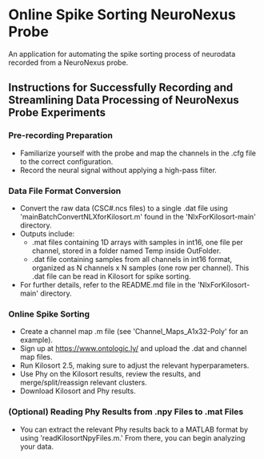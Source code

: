 # Online Spike Sorting NeuroNexus Probe
An application for automating the spike sorting process of neurodata recorded from a NeuroNexus probe.

## Instructions for Successfully Recording and Streamlining Data Processing of NeuroNexus Probe Experiments

### Pre-recording Preparation
- Familiarize yourself with the probe and map the channels in the .cfg file to the correct configuration.
- Record the neural signal without applying a high-pass filter.

### Data File Format Conversion 
- Convert the raw data (CSC#.ncs files) to a single .dat file using 'mainBatchConvertNLXforKilosort.m' found in the 'NlxForKilosort-main' directory.
- Outputs include:
  - .mat files containing 1D arrays with samples in int16, one file per channel, stored in a folder named Temp inside OutFolder.
  - .dat file containing samples from all channels in int16 format, organized as N channels x N samples (one row per channel). This .dat file can be read in Kilosort for spike sorting. 
- For further details, refer to the README.md file in the 'NlxForKilosort-main' directory.

### Online Spike Sorting  
- Create a channel map .m file (see 'Channel_Maps_A1x32-Poly' for an example).
- Sign up at https://www.ontologic.ly/ and upload the .dat and channel map files.
- Run Kilosort 2.5, making sure to adjust the relevant hyperparameters.
- Use Phy on the Kilosort results, review the results, and merge/split/reassign relevant clusters.
- Download Kilosort and Phy results.

### (Optional) Reading Phy Results from .npy Files to .mat Files
- You can extract the relevant Phy results back to a MATLAB format by using 'readKilosortNpyFiles.m.' From there, you can begin analyzing your data.

